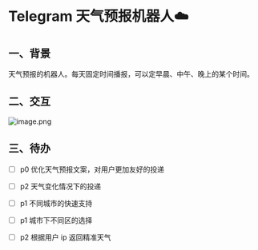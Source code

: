 # Telegram 天气预报机器人☁️

## 一、背景
天气预报的机器人。每天固定时间播报，可以定早晨、中午、晚上的某个时间。

## 二、交互
![image.png](https://i.loli.net/2020/05/17/2QoSYICfZ3rHAgx.png)

## 三、待办
- [ ] p0 优化天气预报文案，对用户更加友好的投递
- [ ] p2 天气变化情况下的投递
- [ ] p1 不同城市的快速支持
- [ ] p1 城市下不同区的选择
- [ ] p2 根据用户 ip 返回精准天气

